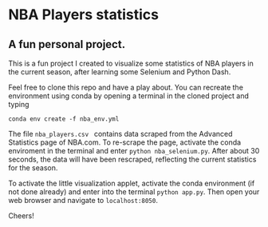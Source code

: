 # NBA Players statistics
## A fun personal project.

This is a fun project I created to visualize some statistics of NBA players in the current season, after learning some Selenium and Python Dash.

Feel free to clone this repo and have a play about. You can recreate the environment using conda by opening a terminal in the cloned project and typing

```
conda env create -f nba_env.yml
```

The file ```nba_players.csv ``` contains data scraped from the Advanced Statistics page of NBA.com. To re-scrape the page, activate the conda enviroment in the terminal and enter ```python nba_selenium.py```. After about 30 seconds, the data will have been rescraped, reflecting the current statistics for the season.

To activate the little visualization applet, activate the conda environment (if not done already) and enter into the terminal ```python app.py```. Then open your web browser and navigate to ```localhost:8050```.

Cheers!
